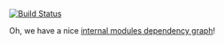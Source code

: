 [![Build Status](https://secure.travis-ci.org/supki/haskell-liblastfm.png?branch=master)](http://travis-ci.org/supki/haskell-liblastfm)

Oh, we have a nice [internal modules dependency graph][1]!

 [1]: http://vsegda.budueba.com/img/550709f833715c908f8c8e12e756f3dd.jpg

